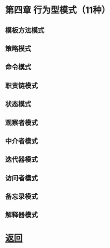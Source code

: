 # 第四章 行为型模式（11种）

## 模板方法模式

## 策略模式

## 命令模式

## 职责链模式

## 状态模式

## 观察者模式

## 中介者模式

## 迭代器模式

## 访问者模式

## 备忘录模式

## 解释器模式

# [返回](../%E8%AE%BE%E8%AE%A1%E6%A8%A1%E5%BC%8F.md)